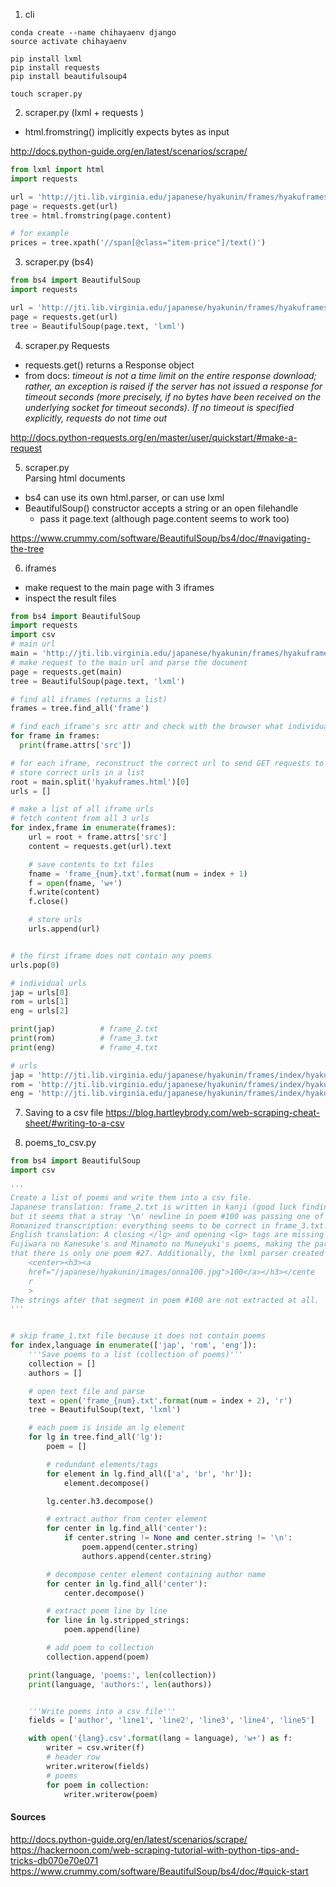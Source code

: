 1. cli
```
conda create --name chihayaenv django
source activate chihayaenv

pip install lxml
pip install requests
pip install beautifulsoup4

touch scraper.py
```


2. scraper.py (lxml + requests )
- html.fromstring() implicitly expects bytes as input

http://docs.python-guide.org/en/latest/scenarios/scrape/

```python
from lxml import html
import requests

url = 'http://jti.lib.virginia.edu/japanese/hyakunin/frames/hyakuframes.html'
page = requests.get(url)
tree = html.fromstring(page.content)

# for example
prices = tree.xpath('//span[@class="item-price"]/text()')
```


3. scraper.py (bs4)
```python
from bs4 import BeautifulSoup
import requests

url = 'http://jti.lib.virginia.edu/japanese/hyakunin/frames/hyakuframes.html'
page = requests.get(url)
tree = BeautifulSoup(page.text, 'lxml')
```


4. scraper.py
Requests
- requests.get() returns a Response object
- from docs:
  _timeout is not a time limit on the entire response download; rather, an exception is raised if the server has not issued a response for timeout seconds (more precisely, if no bytes have been received on the underlying socket for timeout seconds)._
  _If no timeout is specified explicitly, requests do not time out_

http://docs.python-requests.org/en/master/user/quickstart/#make-a-request


5. scraper.py  
Parsing html documents
- bs4 can use its own html.parser, or can use lxml
- BeautifulSoup() constructor accepts a string or an open filehandle
  - pass it page.text (although page.content seems to work too)

https://www.crummy.com/software/BeautifulSoup/bs4/doc/#navigating-the-tree


6. iframes
- make request to the main page with 3 iframes
- inspect the result files

```python
from bs4 import BeautifulSoup
import requests
import csv
# main url
main = 'http://jti.lib.virginia.edu/japanese/hyakunin/frames/hyakuframes.html'
# make request to the main url and parse the document
page = requests.get(main)
tree = BeautifulSoup(page.text, 'lxml')

# find all iframes (returns a list)
frames = tree.find_all('frame')

# find each iframe's src attr and check with the browser what individual documents look like
for frame in frames:
  print(frame.attrs['src'])

# for each iframe, reconstruct the correct url to send GET requests to from a root URL
# store correct urls in a list
root = main.split('hyakuframes.html')[0]
urls = []

# make a list of all iframe urls
# fetch content from all 3 urls
for index,frame in enumerate(frames):
    url = root + frame.attrs['src']
    content = requests.get(url).text

    # save contents to txt files
    fname = 'frame_{num}.txt'.format(num = index + 1)
    f = open(fname, 'w+')
    f.write(content)
    f.close()

    # store urls
    urls.append(url)


# the first iframe does not contain any poems
urls.pop(0)

# individual urls
jap = urls[0]
rom = urls[1]
eng = urls[2]

print(jap)          # frame_2.txt
print(rom)          # frame_3.txt
print(eng)          # frame_4.txt

# urls
jap = 'http://jti.lib.virginia.edu/japanese/hyakunin/frames/index/hyaku3euc.html'
rom = 'http://jti.lib.virginia.edu/japanese/hyakunin/frames/index/hyaku2rom.html'
eng = 'http://jti.lib.virginia.edu/japanese/hyakunin/frames/index/hyaku1eng.html'
```

7. Saving to a csv file
https://blog.hartleybrody.com/web-scraping-cheat-sheet/#writing-to-a-csv


8. poems_to_csv.py
```python
from bs4 import BeautifulSoup
import csv

'''
Create a list of poems and write them into a csv file.
Japanese translation: frame_2.txt is written in kanji (good luck finding raised errors),
but it seems that a stray '\n' newline in poem #100 was passing one of my if-else conditions.
Romanized transcription: everything seems to be correct in frame_3.txt.
English translation: A closing </lg> and opening <lg> tags are missing in frame_4.txt, between
Fujiwara no Kanesuke's and Minamoto no Muneyuki's poems, making the parser think
that there is only one poem #27. Additionally, the lxml parser created this:
    <center><h3><a
    href="/japanese/hyakunin/images/onna100.jpg">100</a></h3></cente
    r
    >
The strings after that segment in poem #100 are not extracted at all.
'''


# skip frame_1.txt file because it does not contain poems
for index,language in enumerate(['jap', 'rom', 'eng']):
    '''Save poems to a list (collection of poems)'''
    collection = []
    authors = []

    # open text file and parse
    text = open('frame_{num}.txt'.format(num = index + 2), 'r')
    tree = BeautifulSoup(text, 'lxml')

    # each poem is inside an lg element
    for lg in tree.find_all('lg'):
        poem = []

        # redundant elements/tags
        for element in lg.find_all(['a', 'br', 'hr']):
            element.decompose()

        lg.center.h3.decompose()

        # extract author from center element
        for center in lg.find_all('center'):
            if center.string != None and center.string != '\n':
                poem.append(center.string)
                authors.append(center.string)

        # decompose center element containing author name
        for center in lg.find_all('center'):
            center.decompose()

        # extract poem line by line
        for line in lg.stripped_strings:
            poem.append(line)

        # add poem to collection
        collection.append(poem)

    print(language, 'poems:', len(collection))
    print(language, 'authors:', len(authors))


    '''Write poems into a csv file'''
    fields = ['author', 'line1', 'line2', 'line3', 'line4', 'line5']

    with open('{lang}.csv'.format(lang = language), 'w+') as f:
        writer = csv.writer(f)
        # header row
        writer.writerow(fields)
        # poems
        for poem in collection:
            writer.writerow(poem)
```

#### Sources
http://docs.python-guide.org/en/latest/scenarios/scrape/
<br>
https://hackernoon.com/web-scraping-tutorial-with-python-tips-and-tricks-db070e70e071
<br>
https://www.crummy.com/software/BeautifulSoup/bs4/doc/#quick-start
